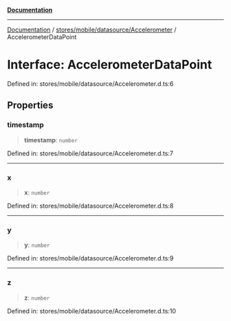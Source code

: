 [**Documentation**](../../../../../index.md)

***

[Documentation](../../../../../index.md) / [stores/mobile/datasource/Accelerometer](../index.md) / AccelerometerDataPoint

# Interface: AccelerometerDataPoint

Defined in: stores/mobile/datasource/Accelerometer.d.ts:6

## Properties

### timestamp

> **timestamp**: `number`

Defined in: stores/mobile/datasource/Accelerometer.d.ts:7

***

### x

> **x**: `number`

Defined in: stores/mobile/datasource/Accelerometer.d.ts:8

***

### y

> **y**: `number`

Defined in: stores/mobile/datasource/Accelerometer.d.ts:9

***

### z

> **z**: `number`

Defined in: stores/mobile/datasource/Accelerometer.d.ts:10
